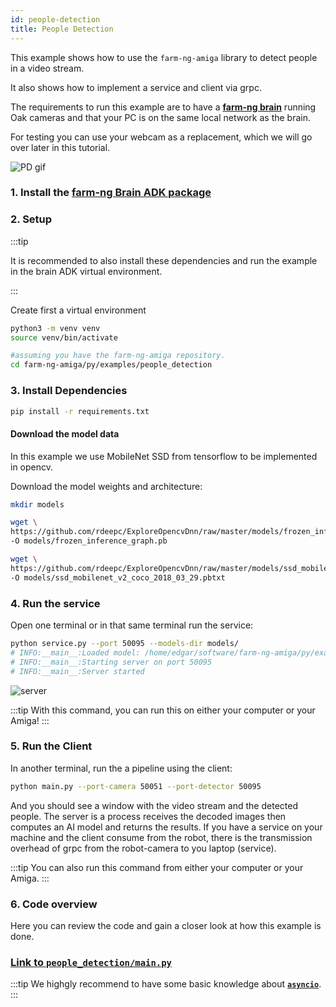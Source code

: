 ```yaml
---
id: people-detection
title: People Detection
---
```



This example shows how to use the `farm-ng-amiga` library to
detect people in a video stream.

It also shows how to implement a service and client via grpc.

The requirements to run this example are to have a
[**farm-ng brain**](/docs/brain/) running Oak cameras and that
your PC is on the same local network as the brain.

For testing you can use your webcam as a replacement, which we
will go over later in this tutorial.

![PD gif](https://user-images.githubusercontent.com/64480560/229892116-e99de4d2-577a-4c38-876f-4ba03429d52c.gif)

### 1. Install the [farm-ng Brain ADK package](/docs/brain/brain-install)

### 2. Setup

:::tip

It is recommended to also install these dependencies and run the
example in the brain ADK virtual environment.

:::

Create first a virtual environment

```bash
python3 -m venv venv
source venv/bin/activate
```

```bash
#assuming you have the farm-ng-amiga repository.
cd farm-ng-amiga/py/examples/people_detection
```

### 3. Install Dependencies

```bash
pip install -r requirements.txt
```

#### Download the model data

In this example we use MobileNet SSD from tensorflow to be
implemented in opencv.

Download the model weights and architecture:

```bash
mkdir models
```

```bash
wget \
https://github.com/rdeepc/ExploreOpencvDnn/raw/master/models/frozen_inference_graph.pb \
-O models/frozen_inference_graph.pb
```

```bash
wget \
https://github.com/rdeepc/ExploreOpencvDnn/raw/master/models/ssd_mobilenet_v2_coco_2018_03_29.pbtxt \
-O models/ssd_mobilenet_v2_coco_2018_03_29.pbtxt
```

### 4. Run the service

Open one terminal or in that same terminal run the service:

```bash
python service.py --port 50095 --models-dir models/
# INFO:__main__:Loaded model: /home/edgar/software/farm-ng-amiga/py/examples/people_detection/models
# INFO:__main__:Starting server on port 50095
# INFO:__main__:Server started
```

![server](https://user-images.githubusercontent.com/64480560/229893034-7302d479-692a-4907-98e1-87a31b60fc19.png)

:::tip
With this command, you can run this on either your computer or
your Amiga!
:::

### 5. Run the Client

In another terminal, run the a pipeline using the client:

```bash
python main.py --port-camera 50051 --port-detector 50095
```

And you should see a window with the video stream and the
detected people. The server is a process receives the decoded
images then computes an AI model and returns the results. If you
have a service on your machine and the client consume from the
robot, there is the transmission overhead of grpc from the
robot-camera to you laptop (service).

:::tip
You can also run this command from either your computer or your
Amiga.
:::

### 6. Code overview

Here you can review the code and gain a closer look at how this
example is done.

### [Link to `people_detection/main.py`](https://github.com/farm-ng/farm-ng-amiga/blob/main/py/examples/people_detection/main.py)

:::tip
We highgly recommend to have some basic knowledge about
[**`asyncio`**](https://docs.python.org/3/library/asyncio.html).
:::
